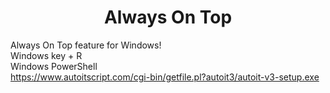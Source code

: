 # <div align="center">Always On Top</div>
Always On Top feature for Windows!<br/>
Windows key + R<br/>
Windows PowerShell<br/>
https://www.autoitscript.com/cgi-bin/getfile.pl?autoit3/autoit-v3-setup.exe<br/>
